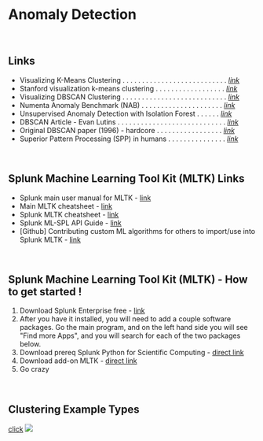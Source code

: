 Anomaly Detection
=================
<br>


Links 
-----

-  Visualizing K-Means Clustering . . . . . . . . . . . . . . . . . . . . . . . . . . . [*link*](https://www.naftaliharris.com/blog/visualizing-k-means-clustering/)
-  Stanford visualization k-means clustering . . . . . . . . . . . . . . . . . . [*link*](www.stanford.edu)
-  Visualizing DBSCAN Clustering . . . . . . . . . . . . . . . . . . . . . . . . . . . [*link*](https://www.naftaliharris.com/blog/visualizing-dbscan-clustering/)
-  Numenta Anomaly Benchmark (NAB)  . . . . . . . . . . . . . . . . . . . . . [*link*](https://github.com/numenta/NAB)
-  Unsupervised Anomaly Detection with Isolation Forest . . . . . . [*link*](https://www.youtube.com/watch?v=5p8B2Ikcw-k)
-  DBSCAN Article - Evan Lutins  . . . . . . . . . . . . . . . . . . . . . . . . . . . . [*link*](https://medium.com/@elutins/dbscan-what-is-it-when-to-use-it-how-to-use-it-8bd506293818)
-  Original DBSCAN paper (1996) - hardcore . . . . . . . . . . . . . . . . . [*link*](https://www.aaai.org/Papers/KDD/1996/KDD96-037.pdf)
-  Superior Pattern Processing (SPP) in humans . . . . . . . . . . . . . . . [*link*](https://www.frontiersin.org/articles/10.3389/fnins.2014.00265/full)


<br>



Splunk Machine Learning Tool Kit (MLTK) Links
------------------------
-  Splunk main user manual for MLTK - [link](https://docs.splunk.com/Documentation/MLApp/latest/User/About)
-  Main MLTK cheatsheet - [link](https://www.splunk.com/pdfs/solution-guides/machine-learning-quick-ref-guide.pdf)
-  Splunk MLTK cheatsheet - [link](https://docs.splunk.com/images/e/ee/MLTKCheatSheet.pdf)
-  Splunk ML-SPL API Guide - [link](https://docs.splunk.com/Documentation/MLApp/latest/API/Introduction)
-  [Github] Contributing custom ML algorithms for others to import/use into Splunk MLTK  - [link](https://github.com/splunk/mltk-algo-contrib)




<br>




Splunk Machine Learning Tool Kit (MLTK) - How to get started ! 
---------------------------------------------

1. Download Splunk Enterprise free - [link](https://www.splunk.com/en_us/download/splunk-enterprise.html)
2. After you have it installed, you will need to add a couple software packages. Go the main program, and on the left hand side you will see "Find more Apps", and you will search for each of the two packages below. 
2. Download prereq Splunk Python for Scientific Computing - [direct link](https://splunkbase.splunk.com/app/2882/)
3. Download add-on MLTK - [direct link](https://splunkbase.splunk.com/app/2890/)
4. Go crazy 



<br>



Clustering Example Types
------------------------
[click](https://scikit-learn.org/stable/modules/clustering.html)
![](https://scikit-learn.org/stable/_images/sphx_glr_plot_cluster_comparison_0011.png)